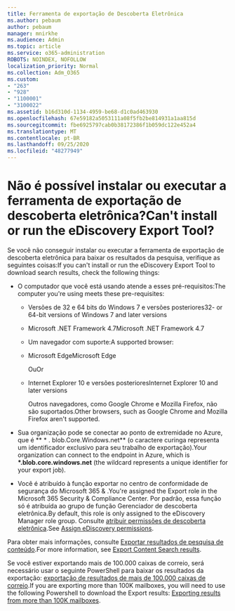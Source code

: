 ```yaml
---
title: Ferramenta de exportação de Descoberta Eletrônica
ms.author: pebaum
author: pebaum
manager: mnirkhe
ms.audience: Admin
ms.topic: article
ms.service: o365-administration
ROBOTS: NOINDEX, NOFOLLOW
localization_priority: Normal
ms.collection: Adm_O365
ms.custom:
- "263"
- "928"
- "1100001"
- "3100022"
ms.assetid: b16d310d-1134-4959-be68-d1c0ad463930
ms.openlocfilehash: 67e59182a5053111a08f5fb2be814931a1aa815d
ms.sourcegitcommit: fbe6925797cab0b38172386f1b059dc122e452a4
ms.translationtype: MT
ms.contentlocale: pt-BR
ms.lasthandoff: 09/25/2020
ms.locfileid: "48277949"
---
```

# <a name="cant-install-or-run-the-ediscovery-export-tool"></a><span data-ttu-id="e37d7-102">Não é possível instalar ou executar a ferramenta de exportação de descoberta eletrônica?</span><span class="sxs-lookup"><span data-stu-id="e37d7-102">Can't install or run the eDiscovery Export Tool?</span></span>

<span data-ttu-id="e37d7-103">Se você não conseguir instalar ou executar a ferramenta de exportação de descoberta eletrônica para baixar os resultados da pesquisa, verifique as seguintes coisas:</span><span class="sxs-lookup"><span data-stu-id="e37d7-103">If you can't install or run the eDiscovery Export Tool to download search results, check the following things:</span></span>
  
- <span data-ttu-id="e37d7-104">O computador que você está usando atende a esses pré-requisitos:</span><span class="sxs-lookup"><span data-stu-id="e37d7-104">The computer you're using meets these pre-requisites:</span></span>

  - <span data-ttu-id="e37d7-105">Versões de 32 e 64 bits do Windows 7 e versões posteriores</span><span class="sxs-lookup"><span data-stu-id="e37d7-105">32- or 64-bit versions of Windows 7 and later versions</span></span>

  - <span data-ttu-id="e37d7-106">Microsoft .NET Framework 4.7</span><span class="sxs-lookup"><span data-stu-id="e37d7-106">Microsoft .NET Framework 4.7</span></span>

  - <span data-ttu-id="e37d7-107">Um navegador com suporte:</span><span class="sxs-lookup"><span data-stu-id="e37d7-107">A supported browser:</span></span>

  - <span data-ttu-id="e37d7-108">Microsoft Edge</span><span class="sxs-lookup"><span data-stu-id="e37d7-108">Microsoft Edge</span></span>

    <span data-ttu-id="e37d7-109">Ou</span><span class="sxs-lookup"><span data-stu-id="e37d7-109">Or</span></span>

  - <span data-ttu-id="e37d7-110">Internet Explorer 10 e versões posteriores</span><span class="sxs-lookup"><span data-stu-id="e37d7-110">Internet Explorer 10 and later versions</span></span>

    <span data-ttu-id="e37d7-111">Outros navegadores, como Google Chrome e Mozilla Firefox, não são suportados.</span><span class="sxs-lookup"><span data-stu-id="e37d7-111">Other browsers, such as Google Chrome and Mozilla Firefox aren't supported.</span></span>

- <span data-ttu-id="e37d7-112">Sua organização pode se conectar ao ponto de extremidade no Azure, que é \*\* \* . blob.Core.Windows.net\*\* (o caractere curinga representa um identificador exclusivo para seu trabalho de exportação).</span><span class="sxs-lookup"><span data-stu-id="e37d7-112">Your organization can connect to the endpoint in Azure, which is **\*.blob.core.windows.net** (the wildcard represents a unique identifier for your export job).</span></span>

- <span data-ttu-id="e37d7-113">Você é atribuído à função exportar no centro de conformidade de segurança do Microsoft 365 &amp; .</span><span class="sxs-lookup"><span data-stu-id="e37d7-113">You're assigned the Export role in the Microsoft 365 Security &amp; Compliance Center.</span></span> <span data-ttu-id="e37d7-114">Por padrão, essa função só é atribuída ao grupo de função Gerenciador de descoberta eletrônica.</span><span class="sxs-lookup"><span data-stu-id="e37d7-114">By default, this role is only assigned to the eDiscovery Manager role group.</span></span> <span data-ttu-id="e37d7-115">Consulte [atribuir permissões de descoberta eletrônica](https://docs.microsoft.com/microsoft-365/compliance/assign-ediscovery-permissions).</span><span class="sxs-lookup"><span data-stu-id="e37d7-115">See [Assign eDiscovery permissions](https://docs.microsoft.com/microsoft-365/compliance/assign-ediscovery-permissions).</span></span>

<span data-ttu-id="e37d7-116">Para obter mais informações, consulte [Exportar resultados de pesquisa de conteúdo](https://docs.microsoft.com/microsoft-365/compliance/export-search-results).</span><span class="sxs-lookup"><span data-stu-id="e37d7-116">For more information, see [Export Content Search results](https://docs.microsoft.com/microsoft-365/compliance/export-search-results).</span></span>

<span data-ttu-id="e37d7-117">Se você estiver exportando mais de 100.000 caixas de correio, será necessário usar o seguinte PowerShell para baixar os resultados da exportação:  [exportação de resultados de mais de 100.000 caixas de correio](https://docs.microsoft.com/microsoft-365/compliance/export-search-results?view=o365-worldwide%23exporting-results-from-more-than-100000-mailboxes).</span><span class="sxs-lookup"><span data-stu-id="e37d7-117">If you are exporting more than 100K mailboxes, you will need to use the following Powershell to download the Export results:  [Exporting results from more than 100K mailboxes](https://docs.microsoft.com/microsoft-365/compliance/export-search-results?view=o365-worldwide%23exporting-results-from-more-than-100000-mailboxes).</span></span>